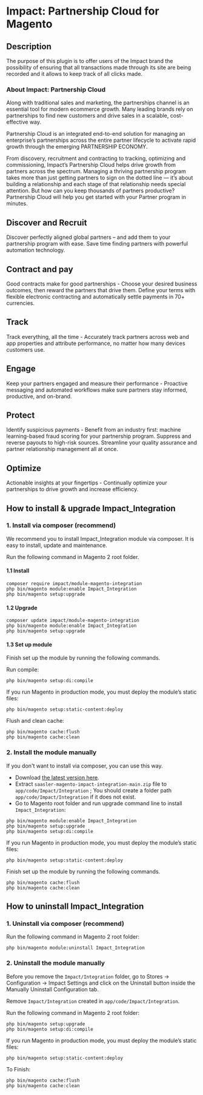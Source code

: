# Impact: Partnership Cloud for Magento

## Description

The purpose of this plugin is to offer users of the Impact brand the 
possibility of ensuring that all transactions made through its site are 
being recorded and it allows to keep track of all clicks made.

### About Impact: Partnership Cloud 

Along with traditional sales and marketing, the partnerships channel is an essential tool for modern ecommerce growth. Many leading brands rely on partnerships to find new customers and drive sales in a scalable, cost-effective way.

Partnership Cloud is an integrated end-to-end solution for managing an enterprise’s partnerships across the entire partner lifecycle to activate rapid growth through the emerging PARTNERSHIP ECONOMY.

From discovery, recruitment and contracting to tracking, optimizing and commissioning, Impact’s Partnership Cloud helps drive growth from partners across the spectrum. Managing a thriving partnership program takes more than just getting partners to sign on the dotted line — it’s about building a relationship and each stage of that relationship needs special attention. But how can you keep thousands of partners productive? Partnership Cloud will help you get started with your Partner program in minutes.

## Discover and Recruit

Discover perfectly aligned global partners – and add them to your partnership program with ease. Save time finding partners with powerful automation technology.

## Contract and pay

Good contracts make for good partnerships - Choose your desired business outcomes, then reward the partners that drive them. Define your terms with flexible electronic contracting and automatically settle payments in 70+ currencies.

## Track

Track everything, all the time - Accurately track partners across web and app properties and attribute performance, no matter how many devices customers use.

## Engage

Keep your partners engaged and measure their performance - Proactive messaging and automated workflows make sure partners stay informed, productive, and on-brand.

## Protect

Identify suspicious payments - Benefit from an industry first: machine learning-based fraud scoring for your partnership program. Suppress and reverse payouts to high-risk sources. Streamline your quality assurance and partner relationship management all at once.

## Optimize

Actionable insights at your fingertips - Continually optimize your partnerships to drive growth and increase efficiency.


## How to install & upgrade Impact_Integration

### 1. Install via composer (recommend)

We recommend you to install Impact_Integration module via composer. It is easy to install, update and maintenance.

Run the following command in Magento 2 root folder.

#### 1.1 Install

```
composer require impact/module-magento-integration
php bin/magento module:enable Impact_Integration
php bin/magento setup:upgrade
```

#### 1.2 Upgrade

```
composer update impact/module-magento-integration
php bin/magento module:enable Impact_Integration
php bin/magento setup:upgrade
```

#### 1.3 Set up module

Finish set up the module by running the following commands.

Run compile:

```
php bin/magento setup:di:compile
```

If you run Magento in production mode, you must deploy the module’s static files:

```
php bin/magento setup:static-content:deploy
```

Flush and clean cache:

```
php bin/magento cache:flush
php bin/magento cache:clean
```

### 2. Install the module manually 

If you don't want to install via composer, you can use this way. 

- Download [the latest version here](https://github.com/saasler/saasler-magento-impact-integration/archive/refs/heads/main.zip).
- Extract `saasler-magento-impact-integration-main.zip` file to `app/code/Impact/Integration` ; You should create a folder path `app/code/Impact/Integration` if it does not exist.
- Go to Magento root folder and run upgrade command line to install `Impact_Integration`:

```
php bin/magento module:enable Impact_Integration
php bin/magento setup:upgrade
php bin/magento setup:di:compile
``` 

If you run Magento in production mode, you must deploy the module’s static files:

```
php bin/magento setup:static-content:deploy
``` 

Finish set up the module by running the following commands.

``` 
php bin/magento cache:flush
php bin/magento cache:clean
```


## How to uninstall Impact_Integration

### 1. Uninstall via composer (recommend)

Run the following command in Magento 2 root folder:

```
php bin/magento module:uninstall Impact_Integration
```

### 2. Uninstall the module manually 

Before you remove the `Impact/Integration` folder, go to Stores -> Configuration -> Impact Settings and click on the Uninstall button inside the Manually Uninstall Configuration tab.

Remove `Impact/Integration` created in `app/code/Impact/Integration`.

Run the following command in Magento 2 root folder:

```
php bin/magento setup:upgrade
php bin/magento setup:di:compile
```

If you run Magento in production mode, you must deploy the module’s static files:

```
php bin/magento setup:static-content:deploy
``` 

To Finish:
```
php bin/magento cache:flush
php bin/magento cache:clean
```